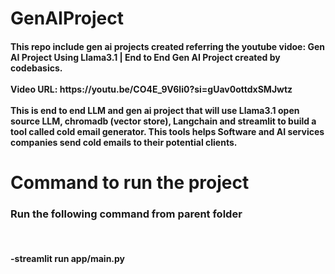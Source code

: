 # GenAIProject
<h4>This repo include gen ai projects created referring the youtube vidoe: Gen AI Project Using Llama3.1 | End to End Gen AI Project created by codebasics.<br><br>
Video URL: https://youtu.be/CO4E_9V6li0?si=gUav0ottdxSMJwtz<br><br>
This is end to end LLM and gen ai project that will use Llama3.1 open source LLM, chromadb (vector store), Langchain and streamlit to build a tool called cold email generator. This tools helps Software and AI services companies send cold emails to their potential clients.</h4>

# Command to run the project
<h3>Run the following command from parent folder</h3><br>
<h4>-streamlit run app/main.py</h2>